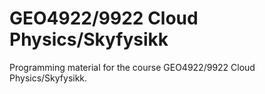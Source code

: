 # GEO4922/9922 Cloud Physics/Skyfysikk

Programming material for the course GEO4922/9922 Cloud Physics/Skyfysikk.
